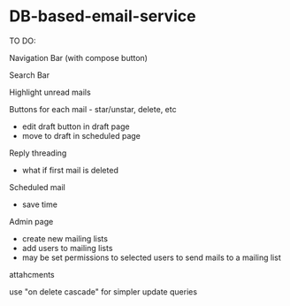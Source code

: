 # DB-based-email-service

TO DO:

Navigation Bar (with compose button)

Search Bar

Highlight unread mails

Buttons for each mail - star/unstar, delete, etc
- edit draft button in draft page
- move to draft in scheduled page

Reply threading
- what if first mail is deleted

Scheduled mail
- save time

Admin page
- create new mailing lists
- add users to mailing lists
- may be set permissions to selected users to send mails to a mailing list

attahcments

use "on delete cascade" for simpler update queries